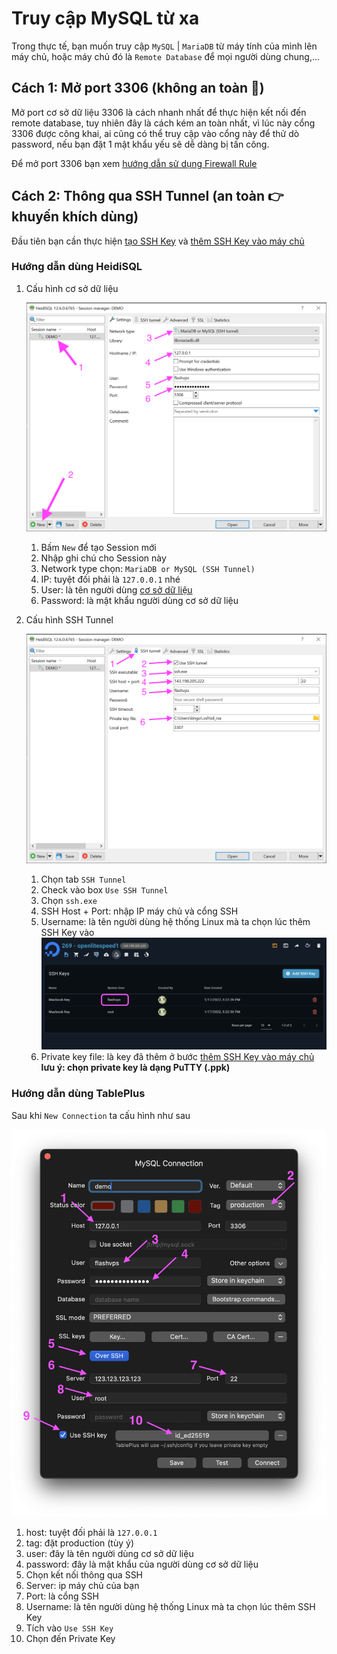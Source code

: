 # Truy cập MySQL từ xa

Trong thực tế, bạn muốn truy cập `MySQL` | `MariaDB` từ máy tính của mình lên máy chủ, hoặc máy chủ đó là `Remote Database` để mọi người dùng chung,...

## Cách 1: Mở port 3306 (không an toàn 👀)

Mở port cơ sở dữ liệu 3306 là cách nhanh nhất để thực hiện kết nối đến remote database, tuy nhiên đây là cách kém an toàn nhất, vì lúc này cổng 3306 được công khai, ai cũng có thể truy cập vào cổng này để thử dò password, nếu bạn đặt 1 mật khẩu yếu sẽ dễ dàng bị tấn công.

Để mở port 3306 bạn xem [hướng dẫn sử dụng Firewall Rule](../server/firewall-rule.md)

## Cách 2: Thông qua SSH Tunnel (an toàn 👉 khuyến khích dùng)

Đầu tiên bạn cần thực hiện [tạo SSH Key](../knowledge/ssh-keys.md#tao-ssh-key) và [thêm SSH Key vào máy chủ](../knowledge/ssh-keys.md#them-ssh-key-vao-may-chu)

### Hướng dẫn dùng HeidiSQL

1. Cấu hình cơ sở dữ liệu

    ![](../../images/docs/vi/tutorial/remote-mysql/image_2024-04-23_14-39-53.png)

    1. Bấm `New` để tạo Session mới
    2. Nhập ghi chú cho Session này
    3. Network type chọn: `MariaDB or MySQL (SSH Tunnel)`
    4. IP: tuyệt đối phải là `127.0.0.1` nhé
    5. User: là tên người dùng [cơ sở dữ liệu](../server/database.md)
    6. Password: là mật khẩu người dùng cơ sở dữ liệu

2. Cấu hình SSH Tunnel

    ![](../../images/docs/vi/tutorial/remote-mysql/image_2024-04-23_14-45-54.png)

    1. Chọn tab `SSH Tunnel`
    2. Check vào box `Use SSH Tunnel`
    3. Chọn `ssh.exe`
    4. SSH Host + Port: nhập IP máy chủ và cổng SSH
    5. Username: là tên người dùng hệ thống Linux mà ta chọn lúc thêm SSH Key vào
       ![](<../../images/docs/vi/tutorial/remote-mysql/Screenshot 2024-04-23 at 14.49.58.png>)
    6. Private key file: là key đã thêm ở bước [thêm SSH Key vào máy chủ](../knowledge/ssh-keys.md#them-ssh-key-vao-may-chu) **lưu ý: chọn private key là dạng PuTTY (.ppk)**

### Hướng dẫn dùng TablePlus

Sau khi `New Connection` ta cấu hình như sau

![](<../../images/docs/vi/tutorial/remote-mysql/Screenshot 2024-04-26 at 11.03.04.png>)

1. host: tuyệt đối phải là `127.0.0.1`
2. tag: đặt production (tùy ý)
3. user: đây là tên người dùng cơ sở dữ liệu
4. password: đây là mật khẩu của người dùng cơ sở dữ liệu
5. Chọn kết nối thông qua SSH
6. Server: ip máy chủ của bạn
7. Port: là cổng SSH
8. Username: là tên người dùng hệ thống Linux mà ta chọn lúc thêm SSH Key
9. Tích vào `Use SSH Key`
10. Chọn đến Private Key
